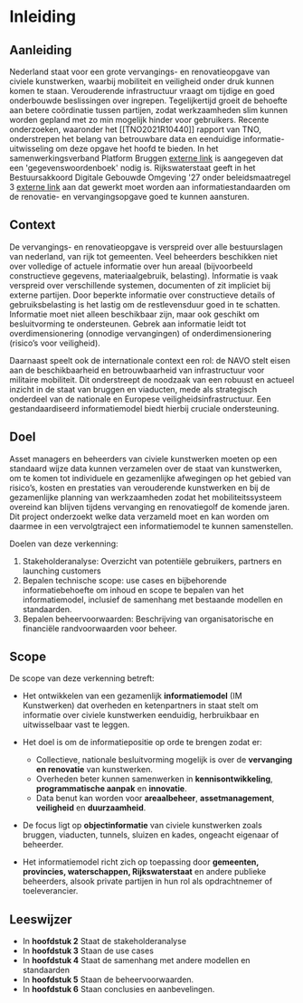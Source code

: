 # Inleiding

## Aanleiding
Nederland staat voor een grote vervangings- en renovatieopgave van civiele kunstwerken, waarbij mobiliteit en veiligheid onder druk kunnen komen te staan. Verouderende infrastructuur vraagt om tijdige en goed onderbouwde beslissingen over ingrepen. Tegelijkertijd groeit de behoefte aan betere coördinatie tussen partijen, zodat werkzaamheden slim kunnen worden gepland met zo min mogelijk hinder voor gebruikers. Recente onderzoeken, waaronder het [[TNO2021R10440]] rapport van TNO, onderstrepen het belang van betrouwbare data en eenduidige informatie-uitwisseling om deze opgave het hoofd te bieden. In het samenwerkingsverband Platform Bruggen [externe link](https://www.platformbruggen.nl/) is aangegeven dat een 'gegevenswoordenboek' nodig is. Rijkswaterstaat geeft in het Bestuursakkoord Digitale Gebouwde Omgeving '27 onder beleidsmaatregel 3 [externe link](https://www.digigo.nu/digitaal-uitwisselen-areaalinformatie-rijkswaterstaat/) aan dat gewerkt moet worden aan informatiestandaarden om de renovatie- en vervangingsopgave goed te kunnen aansturen.


## Context 
De vervangings- en renovatieopgave is verspreid over alle bestuurslagen van nederland, van rijk tot gemeenten. Veel beheerders beschikken niet over volledige of actuele informatie over hun areaal (bijvoorbeeld constructieve gegevens, materiaalgebruik, belasting). Informatie is vaak verspreid over verschillende systemen, documenten of zit impliciet bij externe partijen. Door beperkte informatie over constructieve details of gebruiksbelasting is het lastig om de restlevensduur goed in te schatten. Informatie moet niet alleen beschikbaar zijn, maar ook geschikt om besluitvorming te ondersteunen. Gebrek aan informatie leidt tot overdimensionering (onnodige vervangingen) of onderdimensionering (risico’s voor veiligheid).

Daarnaast speelt ook de internationale context een rol: de NAVO stelt eisen aan de beschikbaarheid en betrouwbaarheid van infrastructuur voor militaire mobiliteit. Dit onderstreept de noodzaak van een robuust en actueel inzicht in de staat van bruggen en viaducten, mede als strategisch onderdeel van de nationale en Europese veiligheidsinfrastructuur. Een gestandaardiseerd informatiemodel biedt hierbij cruciale ondersteuning.

 
## Doel
Asset managers en beheerders van civiele kunstwerken moeten op een standaard wijze data kunnen verzamelen over de staat van kunstwerken, om te komen tot individuele en gezamenlijke afwegingen op het gebied van risico’s, kosten en prestaties van verouderende kunstwerken en bij de gezamenlijke planning van werkzaamheden zodat het mobiliteitssysteem overeind kan blijven tijdens vervanging en renovatiegolf de komende jaren. Dit project onderzoekt welke data verzameld moet en kan worden om daarmee in een vervolgtraject een informatiemodel te kunnen samenstellen. 

Doelen van deze verkenning: 
1. Stakeholderanalyse: Overzicht van potentiële gebruikers, partners en launching customers 
2. Bepalen technische scope: use cases en bijbehorende informatiebehoefte om inhoud en scope te bepalen van het informatiemodel, inclusief de samenhang met bestaande modellen en standaarden. 
3. Bepalen beheervoorwaarden: Beschrijving van organisatorische en financiële randvoorwaarden voor beheer. 


## Scope

De scope van deze verkenning betreft:

 * Het ontwikkelen van een gezamenlijk **informatiemodel** (IM Kunstwerken) dat overheden en ketenpartners in staat stelt om informatie over civiele kunstwerken eenduidig, herbruikbaar en uitwisselbaar vast te leggen.

 * Het doel is om de informatiepositie op orde te brengen zodat er:
   * Collectieve, nationale besluitvorming mogelijk is over de **vervanging en renovatie** van kunstwerken.
   * Overheden beter kunnen samenwerken in **kennisontwikkeling**, **programmatische aanpak** en **innovatie**.
   * Data benut kan worden voor **areaalbeheer**, **assetmanagement**, **veiligheid** en **duurzaamheid**.

 * De focus ligt op **objectinformatie** van civiele kunstwerken zoals bruggen, viaducten, tunnels, sluizen en kades, ongeacht eigenaar of beheerder.

 * Het informatiemodel richt zich op toepassing door **gemeenten, provincies, waterschappen, Rijkswaterstaat** en andere publieke beheerders, alsook private partijen in hun rol als opdrachtnemer of toeleverancier.


## Leeswijzer

* In **hoofdstuk 2** Staat de stakeholderanalyse
* In **hoofdstuk 3** Staan de use cases
* In **hoofdstuk 4** Staat de samenhang met andere modellen en standaarden
* In **hoofdstuk 5** Staan de beheervoorwaarden.  
* In **hoofdstuk 6** Staan conclusies en aanbevelingen.
